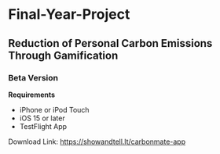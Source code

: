 # Final-Year-Project
## Reduction of Personal Carbon Emissions Through Gamification

### Beta Version

**Requirements**
* iPhone or iPod Touch
* iOS 15 or later
* TestFlight App

Download Link: https://showandtell.lt/carbonmate-app
